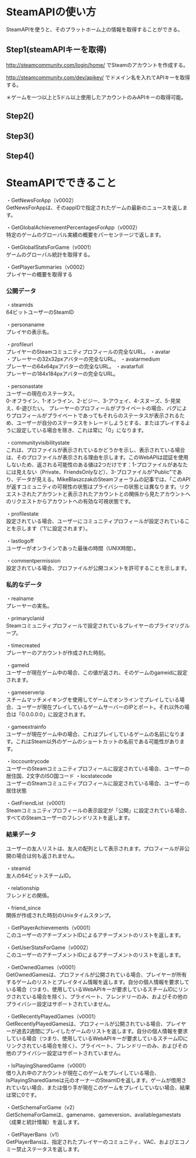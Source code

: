 # SteamAPIの使い方

SteamAPIを使うと、そのプラットホーム上の情報を取得することができる。

## Step1(steamAPIキーを取得)

http://steamcommunity.com/login/home/ でSteamのアカウントを作成する。

http://steamcommunity.com/dev/apikey/ でドメイン名を入れてAPIキーを取得する。

＊ゲームを一つ以上と5ドル以上使用したアカウントのみAPIキーの取得可能。

## Step2()

## Step3()

## Step4()

# SteamAPIでできること

・GetNewsForApp（v0002）  
GetNewsForAppは、そのappIDで指定されたゲームの最新のニュースを返します。

・GetGlobalAchievementPercentagesForApp（v0002）  
特定のゲームのグローバル実績の概要をパーセンテージで返します。

・GetGlobalStatsForGame（v0001）  
ゲームのグローバル統計を取得する。

・GetPlayerSummaries（v0002）  
プレイヤーの概要を取得する

### 公開データ
・steamids  
64ビットユーザーのSteamID

・personaname  
プレイヤの表示名。

・profileurl  
プレイヤーのSteamコミュニティプロフィールの完全なURL。
・avatar  
・プレーヤーの32x32pxアバターの完全なURL。
・avatarmedium  
プレーヤーの64x64pxアバターの完全なURL。
・avatarfull  
プレーヤーの184x184pxアバターの完全なURL。

・personastate  
ユーザーの現在のステータス。  
0-オフライン、1-オンライン、2-ビジー、3-アウェイ、4-スヌーズ、5-見栄え、6-遊びたい。
プレーヤーのプロフィールがプライベートの場合、バグによりプロフィールがプライベートであってもそれらのステータスが表示されるため、ユーザーが自分のステータスをトレードしようとする、またはプレイするように設定している場合を除き、これは常に「0」になります。

・communityvisibilitystate  
これは、プロファイルが表示されているかどうかを示し、表示されている場合は、そのプロファイルが表示される理由を示します。このWebAPIは認証を使用しないため、返される可能性のある値は2つだけです：1-プロファイルがあなたには見えない（Private、FriendsOnlyなど）、3-プロファイルが"Public"であり、データが見える。MikeBlaszczakのSteamフォーラムの記事では、「このAPIが返すコミュニティの可視性の状態はプライバシーの状態とは異なります。リクエストされたアカウントと表示されたアカウントとの関係から見たアカウントへのリクエストからアカウントへの有効な可視状態です。

・profilestate  
設定されている場合、ユーザーにコミュニティプロフィールが設定されていることを示します（'1'に設定されます）。

・lastlogoff  
ユーザーがオンラインであった最後の時間（UNIX時間）。

・commentpermission  
設定されている場合、プロファイルが公開コメントを許可することを示します。

### 私的なデータ
・realname  
プレーヤーの実名。

・primaryclanid  
Steamコミュニティプロフィールで設定されているプレイヤーのプライマリグループ。

・timecreated  
プレーヤーのアカウントが作成された時刻。

・gameid  
ユーザーが現在ゲーム中の場合、この値が返され、そのゲームのgameidに設定されます。

・gameserverip  
スチームマッチメイキングを使用してゲームでオンラインでプレイしている場合、ユーザーが現在プレイしているゲームサーバーのIPとポート。それ以外の場合は「0.0.0.0:0」に設定されます。

・gameextrainfo  
ユーザーが現在ゲーム中の場合、これはプレイしているゲームの名前になります。これはSteam以外のゲームのショートカットの名前である可能性があります。

・loccountrycode  
ユーザーのSteamコミュニティプロフィールに設定されている場合、ユーザーの居住国、2文字のISO国コード
・locstatecode  
ユーザーのSteamコミュニティプロフィールに設定されている場合、ユーザーの居住状態

・GetFriendList（v0001）  
Steamコミュニティプロフィールの表示設定が「公開」に設定されている場合、すべてのSteamユーザーのフレンドリストを返します。

### 結果データ
ユーザーの友人リストは、友人の配列として表示されます。プロフィールが非公開の場合は何も返されません。

・steamid  
友人の64ビットスチームID。

・relationship  
フレンドとの関係。

・friend_since  
関係が作成された時刻のUnixタイムスタンプ。

・GetPlayerAchievements（v0001）  
このユーザーのアチーブメントIDによるアチーブメントのリストを返します。

・GetUserStatsForGame（v0002）  
このユーザーのアチーブメントIDによるアチーブメントのリストを返します。

・GetOwnedGames（v0001）  
GetOwnedGamesは、プロファイルが公開されている場合、プレイヤーが所有するゲームのリストとプレイタイム情報を返します。自分の個人情報を要求している場合（つまり、使用しているWebAPIキーが要求しているスチームIDにリンクされている場合を除く）、プライベート、フレンドリーのみ、およびその他のプライバシー設定はサポートされていません。

・GetRecentlyPlayedGames（v0001）  
GetRecentlyPlayedGamesは、プロフィールが公開されている場合、プレイヤーが過去2週間にプレイしたゲームのリストを返します。自分の個人情報を要求している場合（つまり、使用しているWebAPIキーが要求しているスチームIDにリンクされている場合を除く）、プライベート、フレンドリーのみ、およびその他のプライバシー設定はサポートされていません。

・IsPlayingSharedGame（v0001）  
借り入れ中のアカウントが現在このゲームをプレイしている場合、IsPlayingSharedGameは元のオーナーのSteamIDを返します。ゲームが借用されていない場合、または借り手が現在このゲームをプレイしていない場合、結果は常に0です。

・GetSchemaForGame（v2）  
GetSchemaForGameは、gamename、gameversion、availablegamestats（成果と統計情報）を返します。

・GetPlayerBans（v1）  
GetPlayerBansは、指定されたプレイヤーのコミュニティ、VAC、およびエコノミー禁止ステータスを返します。

